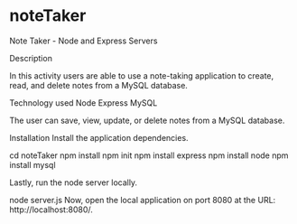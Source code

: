# noteTaker

Note Taker - Node and Express Servers

Description

In this activity users are able to use a note-taking application to create, read, and delete notes from a MySQL database.

Technology used
Node
Express
MySQL

The user can save, view, update, or delete notes from a MySQL database.

Installation
Install the application dependencies.

cd noteTaker
npm install
npm init
npm install express
npm install node
npm install mysql

Lastly, run the node server locally.

node server.js
Now, open the local application on port 8080 at the URL: http://localhost:8080/.